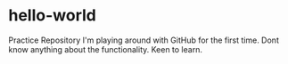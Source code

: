 # hello-world
Practice Repository
I'm playing around with GitHub for the first time.  Dont know anything about the functionality.  Keen to learn.
